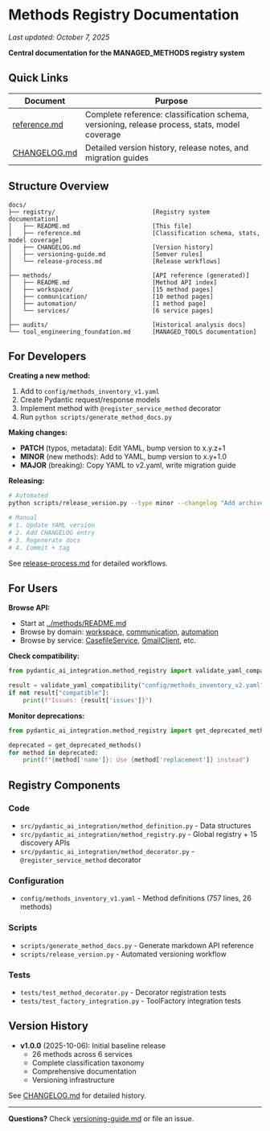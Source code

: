 # Methods Registry Documentation

*Last updated: October 7, 2025*

**Central documentation for the MANAGED_METHODS registry system**

## Quick Links

| Document | Purpose |
|----------|---------|
| [reference.md](./reference.md) | Complete reference: classification schema, versioning, release process, stats, model coverage |
| [CHANGELOG.md](./CHANGELOG.md) | Detailed version history, release notes, and migration guides |

## Structure Overview

```
docs/
├── registry/                           [Registry system documentation]
│   ├── README.md                       [This file]
│   ├── reference.md                    [Classification schema, stats, model coverage]
│   ├── CHANGELOG.md                    [Version history]
│   ├── versioning-guide.md             [Semver rules]
│   └── release-process.md              [Release workflows]
│
├── methods/                            [API reference (generated)]
│   ├── README.md                       [Method API index]
│   ├── workspace/                      [15 method pages]
│   ├── communication/                  [10 method pages]
│   ├── automation/                     [1 method page]
│   └── services/                       [6 service pages]
│
├── audits/                             [Historical analysis docs]
└── tool_engineering_foundation.md      [MANAGED_TOOLS documentation]
```

## For Developers

**Creating a new method:**
1. Add to `config/methods_inventory_v1.yaml`
2. Create Pydantic request/response models
3. Implement method with `@register_service_method` decorator
4. Run `python scripts/generate_method_docs.py`

**Making changes:**
- **PATCH** (typos, metadata): Edit YAML, bump version to x.y.z+1
- **MINOR** (new methods): Add to YAML, bump version to x.y+1.0
- **MAJOR** (breaking): Copy YAML to v2.yaml, write migration guide

**Releasing:**
```bash
# Automated
python scripts/release_version.py --type minor --changelog "Add archive method"

# Manual
# 1. Update YAML version
# 2. Add CHANGELOG entry
# 3. Regenerate docs
# 4. Commit + tag
```

See [release-process.md](./release-process.md) for detailed workflows.

## For Users

**Browse API:**
- Start at [../methods/README.md](../methods/README.md)
- Browse by domain: [workspace](../methods/workspace/), [communication](../methods/communication/), [automation](../methods/automation/)
- Browse by service: [CasefileService](../methods/services/CasefileService.md), [GmailClient](../methods/services/GmailClient.md), etc.

**Check compatibility:**
```python
from pydantic_ai_integration.method_registry import validate_yaml_compatibility

result = validate_yaml_compatibility("config/methods_inventory_v2.yaml")
if not result["compatible"]:
    print(f"Issues: {result['issues']}")
```

**Monitor deprecations:**
```python
from pydantic_ai_integration.method_registry import get_deprecated_methods

deprecated = get_deprecated_methods()
for method in deprecated:
    print(f"{method['name']}: Use {method['replacement']} instead")
```

## Registry Components

### Code
- `src/pydantic_ai_integration/method_definition.py` - Data structures
- `src/pydantic_ai_integration/method_registry.py` - Global registry + 15 discovery APIs
- `src/pydantic_ai_integration/method_decorator.py` - `@register_service_method` decorator

### Configuration
- `config/methods_inventory_v1.yaml` - Method definitions (757 lines, 26 methods)

### Scripts
- `scripts/generate_method_docs.py` - Generate markdown API reference
- `scripts/release_version.py` - Automated versioning workflow

### Tests
- `tests/test_method_decorator.py` - Decorator registration tests
- `tests/test_factory_integration.py` - ToolFactory integration tests

## Version History

- **v1.0.0** (2025-10-06): Initial baseline release
  - 26 methods across 6 services
  - Complete classification taxonomy
  - Comprehensive documentation
  - Versioning infrastructure

See [CHANGELOG.md](./CHANGELOG.md) for detailed history.

---

**Questions?** Check [versioning-guide.md](./versioning-guide.md) or file an issue.
